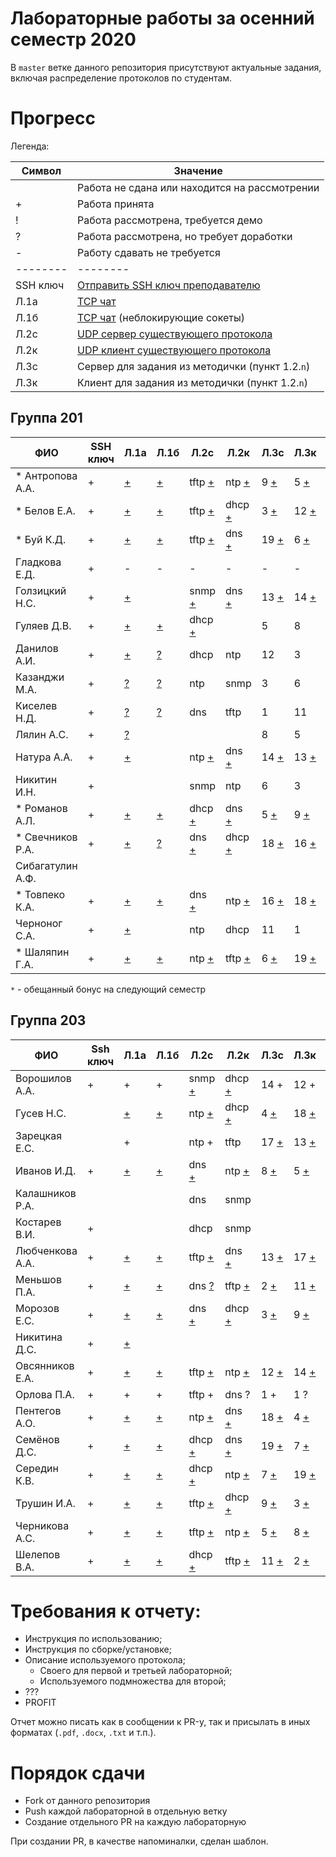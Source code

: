 # Лабораторные работы за осенний семестр 2020

В `master` ветке данного репозитория присутствуют актуальные задания, включая 
распределение протоколов по студентам.

# Прогресс

Легенда:

| Символ   | Значение                                                                                   |
| --       | --                                                                                         |
|          | Работа не сдана или находится на рассмотрении                                              |
| +        | Работа принята                                                                             |
| !        | Работа рассмотрена, требуется демо                                                         |
| ?        | Работа рассмотрена, но требует доработки                                                   |
| -        | Работу сдавать не требуется                                                                |
| -------- | --------                                                                                   |
| SSH ключ | [Отправить SSH ключ преподавателю](https://insysnw.github.io/labs/900-ssh-keygen/)         |
| Л.1a     | [TCP чат](https://insysnw.github.io/labs/01-tcp-chat/)                                     |
| Л.1б     | [TCP чат](https://insysnw.github.io/labs/01-tcp-chat/) (неблокирующие сокеты)              |
| Л.2c     | [UDP сервер существующего протокола](https://insysnw.github.io/labs/02-udp-real-protocol/) |
| Л.2к     | [UDP клиент существующего протокола](https://insysnw.github.io/labs/02-udp-real-protocol/) |
| Л.3с     | Сервер для задания из методички (пункт 1.2.`n`)                                            |
| Л.3к     | Клиент для задания из методички (пункт 1.2.`n`)                                            |

## Группа 201

| ФИО               | SSH ключ | Л.1a                | Л.1б                | Л.2c                    | Л.2к                    | Л.3с                  | Л.3к                  | Оценка  |
| --                | --       | --                  | --                  | --                      | --                      | --                    | --                    | --      |
| *  Антропова А.А. | +        | [+](../../pull/21)  | [+](../../pull/64)  | tftp [+](../../pull/69) | ntp [+](../../pull/70)  | 9 [+](../../pull/76)  | 5 [+](../../pull/89)  | зачтено |
| *  Белов Е.А.     | +        | [+](../../pull/10)  | [+](../../pull/65)  | tftp [+](../../pull/34) | dhcp [+](../../pull/43) | 3 [+](../../pull/71)  | 12 [+](../../pull/98) | зачтено |
| *  Буй К.Д.       | +        | [+](../../pull/12)  | [+](../../pull/12)  | tftp [+](../../pull/18) | dns [+](../../pull/18)  | 19 [+](../../pull/91) | 6 [+](../../pull/91)  | зачтено |
| Гладкова Е.Д.     | +        | -                   | -                   | -                       | -                       | -                     | -                     | зачтено |
| Голзицкий Н.С.    | +        | [+](../../pull/46)  |                     | snmp [+](../../pull/63) | dns [+](../../pull/63)  | 13 [+](../../pull/85) | 14 [+](../../pull/85) | зачтено |
| Гуляев Д.В.       | +        | [+](../../pull/50)  | [+](../../pull/50)  | dhcp [+](../../pull/95) |                         | 5                     | 8                     |         |
| Данилов А.И.      | +        | [+](../../pull/120) | [?](../../pull/121) | dhcp                    | ntp                     | 12                    | 3                     |         |
| Казанджи М.А.     | +        | [?](../../pull/7)   | [?](../../pull/7)   | ntp                     | snmp                    | 3                     | 6                     |         |
| Киселев Н.Д.      | +        | [?](../../pull/97)  | [?](../../pull/97)  | dns                     | tftp                    | 1                     | 11                    |         |
| Лялин А.С.        | +        | [?](../../pull/80)  |                     |                         |                         | 8                     | 5                     |         |
| Натура А.А.       | +        | [+](../../pull/17)  |                     | ntp [+](../../pull/29)  | dns [+](../../pull/29)  | 14 [+](../../pull/83) | 13 [+](../../pull/83) | зачтено |
| Никитин И.Н.      | +        |                     |                     | snmp                    | ntp                     | 6                     | 3                     |         |
| * Романов А.Л.    | +        | [+](../../pull/66)  | [+](../../pull/66)  | dhcp [+](../../pull/68) | dns [+](../../pull/67)  | 5 [+](../../pull/89)  | 9 [+](../../pull/76)  | зачтено |
| * Свечников Р.А.  | +        | [+](../../pull/6)   | [?](../../pull/94)  | dns [+](../../pull/93)  | dhcp [+](../../pull/93) | 18 [+](../../pull/62) | 16 [+](../../pull/62) | зачтено |
| Сибагатулин А.Ф.  |          |                     |                     |                         |                         |                       |                       |         |
| * Товпеко К.А.    | +        | [+](../../pull/2)   | [+](../../pull/2)   | dns [+](../../pull/3)   | ntp [+](../../pull/3)   | 16 [+](../../pull/61) | 18 [+](../../pull/61) | зачтено |
| Черноног С.А.     | +        | [+](../../pull/92)  |                     | ntp                     | dhcp                    | 11                    | 1                     |         |
| * Шаляпин Г.А.    | +        | [+](../../pull/37)  | [+](../../pull/37)  | ntp [+](../../pull/96)  | tftp [+](../../pull/96) | 6 [+](../../pull/91)  | 19 [+](../../pull/91) | зачтено |

`*` - обещанный бонус на следующий семестр

## Группа 203

| ФИО             | Ssh ключ | Л.1a                | Л.1б                | Л.2с                     | Л.2к                    | Л.3с                   | Л.3к                   | Оценка  |
| --              | --       | --                  | --                  | --                       | --                      | --                     | --                     | --      |
| Ворошилов А.А.  | +        | +                   | +                   | snmp [+](../../pull/)    | dhcp [+](../../pull36)  | 14 +                   | 12 +                   |         |
| Гусев Н.С.      |          | [+](../../pull/33)  | [+](../../pull/103) | ntp [+](../../pull/84)   | dhcp [+](../../pull/88) | 4 [+](../../pull/77)   | 18 [+](../../pull/75)  | зачтено |
| Зарецкая Е.С.   |          | +                   |                     | ntp +                    | tftp                    | 17 [+](../../pull/59)  | 13 [+](../../pull/57)  |         |
| Иванов И.Д.     | +        | [+](../../pull/48)  | [+](../../pull/13)  | dns [+](../../pull/35)   | ntp [+](../../pull/26)  | 8 [+](../../pull/55)   | 5 [+](../../pull/51)   | зачтено |
| Калашников Р.А. |          |                     |                     | dns                      | snmp                    |                        |                        |         |
| Костарев В.И.   | +        |                     |                     | dhcp                     | snmp                    |                        |                        |         |
| Любченкова А.А. | +        | [+](../../pull/15)  | [+](../../pull/39)  | tftp [+](../../pull/23)  | dns [+](../../pull/19)  | 13 [+](../../pull/53)  | 17 [+](../../pull/58)  | зачтено |
| Меньшов П.А.    | +        | [+](../../pull/109) | [+](../../pull/125) | dns [?](../../pull/20)   | tftp [+](../../pull/24) | 2 [+](../../pull/112)  | 11 [+](../../pull/114) | зачтено |
| Морозов Е.С.    | +        | [+](../../pull/73)  | [+](../../pull/74)  | dns [+](../../pull/104)  | dhcp [+](../../pull/99) | 3 [+](../../pull/82)   | 9 [+](../../pull/)     | зачтено |
| Никитина Д.С.   | +        | [+](../../puul/115) |                     |                          |                         |                        |                        |         |
| Овсянников Е.А. | +        | [+](../../pull/11)  | [+](../../pull/16)  | tftp [+](../../pull/44)  | ntp [+](../../pull/45)  | 12 [+](../../pull/60)  | 14 [+](../../pull/54)  | зачтено |
| Орлова П.А.     | +        |  +                  |  +                  | tftp +                   | dns ?                   | 1 +                    | 1 ?                    |         |
| Пентегов А.О.   | +        | [+](../../pull/30)  | [+](../../pull/31)  | ntp [+](../../pull/102)  | dns [+](../../pull/102) | 18 [+](../../pull/78)  | 4 [+](../../pull/78)   | зачтено |
| Семёнов Д.С.    | +        | [+](../../pull/4)   | [+](../../pull/42)  | dhcp [+](../../pull/32)  | dns [+](../../pull/40)  | 19 [+](../../pull/100) | 7 [+](../../pull/101)  | зачтено |
| Середин К.В.    | +        | [+](../../pull/5)   | [+](../../pull/117) | dhcp [+](../../pull/122) | ntp [+](../../pull/38)  | 7 [+](../../pull/101)  | 19 [+](../../pull/100) | зачтено |
| Трушин И.А.     | +        | [+](../../pull/49)  | [+](../../pull/41)  | tftp [+](../../pull/72)  | dhcp [+](../../pull/79) | 9 [+](../../pull/87)   | 3 [+](../../pull/81)   | зачтено |
| Черникова А.С.  | +        | [+](../../pull/47)  | [+](../../pull/14)  | tftp [+](../../pull/22)  | ntp [+](../../pull/25)  | 5 [+](../../pull/52)   | 8 [+](../../pull/56)   | зачтено |
| Шелепов В.А.    | +        | [+](../../pull/110) | [+](../../pull/123) | dhcp [+](../../pull/27)  | tftp [+](../../pull/28) | 11 [+](../../pull/113) | 2 [+](../../pull/111)  | зачтено |

# Требования к отчету:

* Инструкция по использованию;
* Инструкция по сборке/установке;
* Описание используемого протокола;
  * Своего для первой и третьей лабораторной;
  * Используемого подмножества для второй;
* ???
* PROFIT

Отчет можно писать как в сообщении к PR-у, так и присылать в иных 
форматах (`.pdf`, `.docx`, `.txt` и т.п.).

# Порядок сдачи

* Fork от данного репозитория
* Push каждой лабораторной в отдельную ветку
* Создание отдельного PR на каждую лабораторную

При создании PR, в качестве напоминалки, сделан шаблон.
